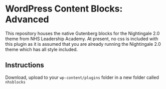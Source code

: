 # WordPress Content Blocks: Advanced

This repository houses the native Gutenberg blocks for the Nightingale 2.0 theme from NHS Leadership Academy. At 
present, no css is included with this plugin as it is assumed that you are already running the Nightingale 2.0 theme 
which has all style included.

## Instructions
Download, upload to your `wp-content/plugins` folder in a new folder called `nhsblocks`
